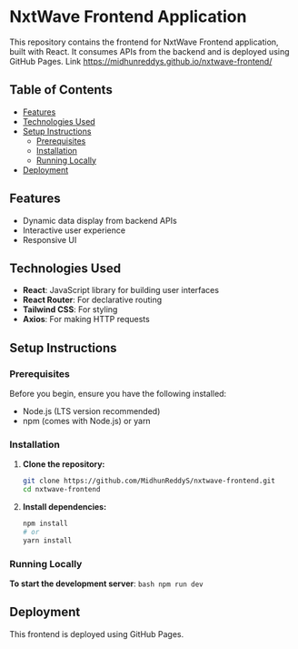 # NxtWave Frontend Application

This repository contains the frontend for NxtWave Frontend application, built with React. It consumes APIs from the backend and is deployed using GitHub Pages. Link https://midhunreddys.github.io/nxtwave-frontend/

## Table of Contents

- [Features](#features)
- [Technologies Used](#technologies-used)
- [Setup Instructions](#setup-instructions)
    - [Prerequisites](#prerequisites)
    - [Installation](#installation)
    - [Running Locally](#running-locally)
- [Deployment](#deployment)

## Features

* Dynamic data display from backend APIs
* Interactive user experience
* Responsive UI

## Technologies Used

* **React**: JavaScript library for building user interfaces
* **React Router**: For declarative routing
* **Tailwind CSS**: For styling
* **Axios**: For making HTTP requests

## Setup Instructions

### Prerequisites

Before you begin, ensure you have the following installed:

* Node.js (LTS version recommended)
* npm (comes with Node.js) or yarn

### Installation

1.  **Clone the repository:**
    ```bash
    git clone https://github.com/MidhunReddyS/nxtwave-frontend.git
    cd nxtwave-frontend
    ```

2.  **Install dependencies:**
    ```bash
    npm install
    # or
    yarn install
    ```

### Running Locally

**To start the development server**:
    ```bash
    npm run dev
    ```

## Deployment

This frontend is deployed using GitHub Pages.